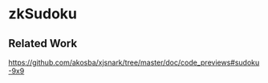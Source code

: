 # zkSudoku

## Related Work
https://github.com/akosba/xjsnark/tree/master/doc/code_previews#sudoku-9x9

